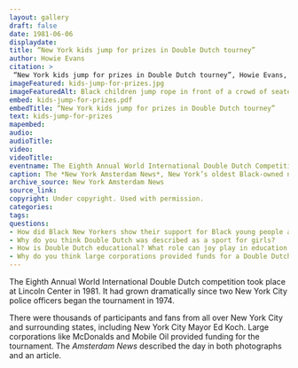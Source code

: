 ```yaml
--- 
layout: gallery
draft: false
date: 1981-06-06
displaydate: 
title: “New York kids jump for prizes in Double Dutch tourney”
author: Howie Evans
citation: >
 “New York kids jump for prizes in Double Dutch tourney”, Howie Evans, in New York City Civil Rights History Project, Accessed: [Month Day, Year], https://nyccivilrightshistory.org/site-preview/gallery/kids-jump-for-prizes.
imageFeatured: kids-jump-for-prizes.jpg
imageFeaturedAlt: Black children jump rope in front of a crowd of seated people. A referree watches closely. 
embed: kids-jump-for-prizes.pdf
embedTitle: “New York kids jump for prizes in Double Dutch tourney”
text: kids-jump-for-prizes
mapembed: 
audio: 
audioTitle: 
video: 
videoTitle: 
eventname: The Eighth Annual World International Double Dutch Competition was held at Lincoln Center.
caption: The *New York Amsterdam News*, New York’s oldest Black-owned newspaper, featured the wildly successful Eighth Annual World International Double Dutch competition.
archive_source: New York Amsterdam News
source_link: 
copyright: Under copyright. Used with permission. 
categories: 
tags: 
questions: 
- How did Black New Yorkers show their support for Black young people and Double Dutch? 
- Why do you think Double Dutch was described as a sport for girls? 
- How is Double Dutch educational? What role can joy play in education activism?
- Why do you think large corporations provided funds for a Double Dutch tournament in New York City in 1981?
--- 
```


The Eighth Annual World International Double Dutch competition took place at Lincoln Center in 1981. It had grown dramatically since two New York City police officers began the tournament in 1974.

There were thousands of participants and fans from all over New York City and surrounding states, including New York City Mayor Ed Koch. Large corporations like McDonalds and Mobile Oil provided funding for the tournament. The *Amsterdam News* described the day in both photographs and an article.
